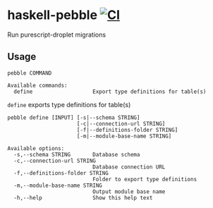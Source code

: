 # haskell-pebble [![CI](https://github.com/easafe/haskell-breeze/actions/workflows/CI.yml/badge.svg)](https://github.com/easafe/haskell-breeze/actions/workflows/CI.yml)

Run purescript-droplet migrations

## Usage

```
pebble COMMAND

Available commands:
  define                   Export type definitions for table(s)
```

`define` exports type definitions for table(s)

```
pebble define [INPUT] [-s|--schema STRING]
                      [-c|--connection-url STRING]
                      [-f|--definitions-folder STRING]
                      [-m|--module-base-name STRING]

Available options:
  -s,--schema STRING       Database schema
  -c,--connection-url STRING
                           Database connection URL
  -f,--definitions-folder STRING
                           Folder to export type definitions
  -m,--module-base-name STRING
                           Output module base name
  -h,--help                Show this help text
```
